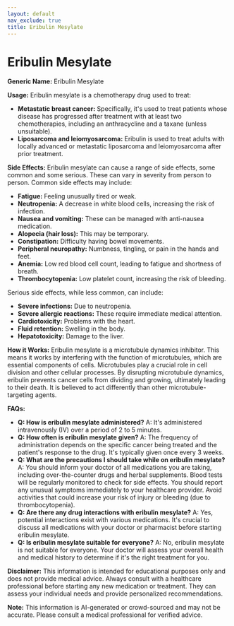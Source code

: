 ```yaml
---
layout: default
nav_exclude: true
title: Eribulin Mesylate
---
```


# Eribulin Mesylate

**Generic Name:** Eribulin Mesylate

**Usage:** Eribulin mesylate is a chemotherapy drug used to treat:

* **Metastatic breast cancer:** Specifically, it's used to treat patients whose disease has progressed after treatment with at least two chemotherapies, including an anthracycline and a taxane (unless unsuitable).
* **Liposarcoma and leiomyosarcoma:**  Eribulin is used to treat adults with locally advanced or metastatic liposarcoma and leiomyosarcoma after prior treatment.


**Side Effects:**  Eribulin mesylate can cause a range of side effects, some common and some serious.  These can vary in severity from person to person.  Common side effects may include:

* **Fatigue:** Feeling unusually tired or weak.
* **Neutropenia:** A decrease in white blood cells, increasing the risk of infection.
* **Nausea and vomiting:**  These can be managed with anti-nausea medication.
* **Alopecia (hair loss):**  This may be temporary.
* **Constipation:** Difficulty having bowel movements.
* **Peripheral neuropathy:** Numbness, tingling, or pain in the hands and feet.
* **Anemia:** Low red blood cell count, leading to fatigue and shortness of breath.
* **Thrombocytopenia:** Low platelet count, increasing the risk of bleeding.

Serious side effects, while less common, can include:

* **Severe infections:** Due to neutropenia.
* **Severe allergic reactions:**  These require immediate medical attention.
* **Cardiotoxicity:**  Problems with the heart.
* **Fluid retention:**  Swelling in the body.
* **Hepatotoxicity:** Damage to the liver.


**How it Works:** Eribulin mesylate is a microtubule dynamics inhibitor.  This means it works by interfering with the function of microtubules, which are essential components of cells.  Microtubules play a crucial role in cell division and other cellular processes.  By disrupting microtubule dynamics, eribulin prevents cancer cells from dividing and growing, ultimately leading to their death.  It is believed to act differently than other microtubule-targeting agents.

**FAQs:**

* **Q: How is eribulin mesylate administered?** A: It's administered intravenously (IV) over a period of 2 to 5 minutes.
* **Q: How often is eribulin mesylate given?** A: The frequency of administration depends on the specific cancer being treated and the patient's response to the drug.  It's typically given once every 3 weeks.
* **Q: What are the precautions I should take while on eribulin mesylate?** A:  You should inform your doctor of all medications you are taking, including over-the-counter drugs and herbal supplements.  Blood tests will be regularly monitored to check for side effects.  You should report any unusual symptoms immediately to your healthcare provider.  Avoid activities that could increase your risk of injury or bleeding (due to thrombocytopenia).
* **Q:  Are there any drug interactions with eribulin mesylate?** A: Yes, potential interactions exist with various medications.  It's crucial to discuss all medications with your doctor or pharmacist before starting eribulin mesylate.
* **Q: Is eribulin mesylate suitable for everyone?** A: No, eribulin mesylate is not suitable for everyone.  Your doctor will assess your overall health and medical history to determine if it's the right treatment for you.


**Disclaimer:** This information is intended for educational purposes only and does not provide medical advice.  Always consult with a healthcare professional before starting any new medication or treatment.  They can assess your individual needs and provide personalized recommendations.


**Note:** This information is AI-generated or crowd-sourced and may not be accurate. Please consult a medical professional for verified advice.